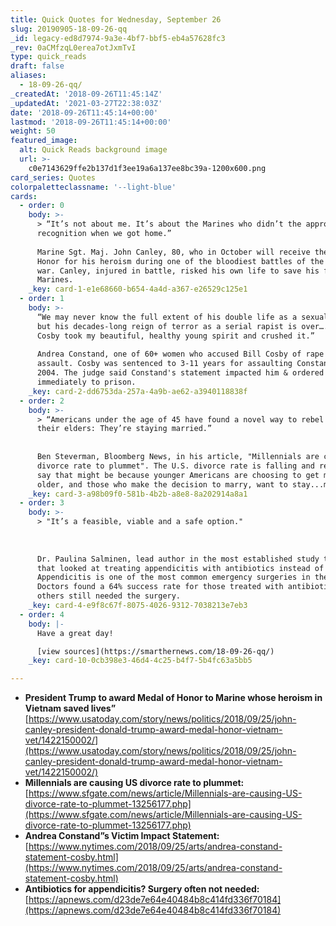 ```yaml
---
title: Quick Quotes for Wednesday, September 26
slug: 20190905-18-09-26-qq
_id: legacy-ed8d7974-9a3e-4bf7-bbf5-eb4a57628fc3
_rev: 0aCMfzqL0erea7otJxmTvI
type: quick_reads
draft: false
aliases:
  - 18-09-26-qq/
_createdAt: '2018-09-26T11:45:14Z'
_updatedAt: '2021-03-27T22:38:03Z'
date: '2018-09-26T11:45:14+00:00'
lastmod: '2018-09-26T11:45:14+00:00'
weight: 50
featured_image:
  alt: Quick Reads background image
  url: >-
    c0e7143629ffe2b137d1f3ee19a6a137ee8bc39a-1200x600.png
card_series: Quotes
colorpaletteclassname: '--light-blue'
cards:
  - order: 0
    body: >-
      > “It’s not about me. It’s about the Marines who didn’t the appropriate
      recognition when we got home.”  
        
      Marine Sgt. Maj. John Canley, 80, who in October will receive the Medal of
      Honor for his heroism during one of the bloodiest battles of the Vietnam
      war. Canley, injured in battle, risked his own life to save his fellow
      Marines.
    _key: card-1-e1e68660-b654-4a4d-a367-e26529c125e1
  - order: 1
    body: >-
      “We may never know the full extent of his double life as a sexual predator
      but his decades-long reign of terror as a serial rapist is over…. Bill
      Cosby took my beautiful, healthy young spirit and crushed it.”  
        
      Andrea Constand, one of 60+ women who accused Bill Cosby of rape or sexual
      assault. Cosby was sentenced to 3-11 years for assaulting Constand in
      2004. The judge said Constand's statement impacted him & ordered Cosby
      immediately to prison.
    _key: card-2-dd6753da-257a-4a9b-ae62-a3940118838f
  - order: 2
    body: >-
      > “Americans under the age of 45 have found a novel way to rebel against
      their elders: They’re staying married.”  
        
        
      Ben Steverman, Bloomberg News, in his article, "Millennials are causing US
      divorce rate to plummet". The U.S. divorce rate is falling and researchers
      say that might be because younger Americans are choosing to get married
      older, and those who make the decision to marry, want to stay...married.
    _key: card-3-a98b09f0-581b-4b2b-a8e8-8a202914a8a1
  - order: 3
    body: >-
      > "It’s a feasible, viable and a safe option."  
        
        
        
      Dr. Paulina Salminen, lead author in the most established study to date
      that looked at treating appendicitis with antibiotics instead of surgery.
      Appendicitis is one of the most common emergency surgeries in the world.
      Doctors found a 64% success rate for those treated with antibiotics;
      others still needed the surgery.
    _key: card-4-e9f8c67f-8075-4026-9312-7038213e7eb3
  - order: 4
    body: |-
      Have a great day!

      [view sources](https://smarthernews.com/18-09-26-qq/)
    _key: card-10-0cb398e3-46d4-4c25-b4f7-5b4fc63a5bb5

---
```

* **President Trump to award Medal of Honor to Marine whose heroism in Vietnam saved lives”**  
[https://www.usatoday.com/story/news/politics/2018/09/25/john-canley-president-donald-trump-award-medal-honor-vietnam-vet/1422150002/](https://www.usatoday.com/story/news/politics/2018/09/25/john-canley-president-donald-trump-award-medal-honor-vietnam-vet/1422150002/)
* **Millennials are causing US divorce rate to plummet:**  
[https://www.sfgate.com/news/article/Millennials-are-causing-US-divorce-rate-to-plummet-13256177.php](https://www.sfgate.com/news/article/Millennials-are-causing-US-divorce-rate-to-plummet-13256177.php)
* **Andrea Constand”s Victim Impact Statement:**  
[https://www.nytimes.com/2018/09/25/arts/andrea-constand-statement-cosby.html](https://www.nytimes.com/2018/09/25/arts/andrea-constand-statement-cosby.html)
* **Antibiotics for appendicitis? Surgery often not needed:**  
[https://apnews.com/d23de7e64e40484b8c414fd336f70184](https://apnews.com/d23de7e64e40484b8c414fd336f70184)